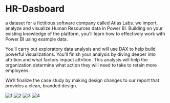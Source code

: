 # HR-Dasboard
a dataset for a fictitious software company called Atlas Labs. we import, analyze and visualize Human Resources data in Power BI. Building on your existing knowledge of the platform, you'll learn how to effectively work with Power BI using example data.


You’ll carry out exploratory data analysis and will use DAX to help build powerful visualizations. You’ll finish your analysis by diving deeper into attrition and what factors impact attrition. This analysis will help the organization determine what action they will need to take to retain more employees.


We’ll finalize the case study by making design changes to our report that provides a clean, branded design.

![1](https://github.com/KhaledSamirIsmael/HR-Dasboard/assets/46131983/a122e18f-bb0f-437f-b21f-fd9b5bfcab49)
![2](https://github.com/KhaledSamirIsmael/HR-Dasboard/assets/46131983/35f72231-64f7-44f2-b147-fb91d03b5960)
![3](https://github.com/KhaledSamirIsmael/HR-Dasboard/assets/46131983/52910704-280e-4976-897a-15982cda052d)
![4](https://github.com/KhaledSamirIsmael/HR-Dasboard/assets/46131983/d1681554-6b13-47fe-8eac-b8b71ab15791)
